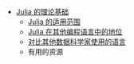 - [Julia 的理论基础](rationale/README.md)
    * [Julia 的适用范围](rationale/scope.md)
    * [Julia 在其他编程语言中的地位](rationale/place.md)
    * [对比其他数据科学家使用的语言](rationale/comarison.md)
    * 有用的资源
    
<script type="text/javascript" src="http://www.josephjctang.com/assets/js/analytics.js" defer="defer"></script>